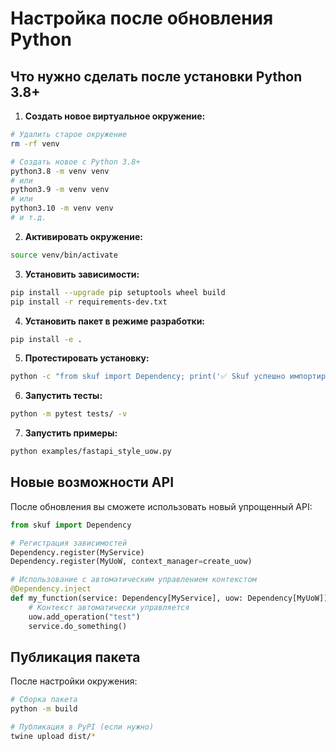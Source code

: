 # Настройка после обновления Python

## Что нужно сделать после установки Python 3.8+

1. **Создать новое виртуальное окружение:**
```bash
# Удалить старое окружение
rm -rf venv

# Создать новое с Python 3.8+
python3.8 -m venv venv
# или
python3.9 -m venv venv
# или
python3.10 -m venv venv
# и т.д.
```

2. **Активировать окружение:**
```bash
source venv/bin/activate
```

3. **Установить зависимости:**
```bash
pip install --upgrade pip setuptools wheel build
pip install -r requirements-dev.txt
```

4. **Установить пакет в режиме разработки:**
```bash
pip install -e .
```

5. **Протестировать установку:**
```bash
python -c "from skuf import Dependency; print('✅ Skuf успешно импортирован!')"
```

6. **Запустить тесты:**
```bash
python -m pytest tests/ -v
```

7. **Запустить примеры:**
```bash
python examples/fastapi_style_uow.py
```

## Новые возможности API

После обновления вы сможете использовать новый упрощенный API:

```python
from skuf import Dependency

# Регистрация зависимостей
Dependency.register(MyService)
Dependency.register(MyUoW, context_manager=create_uow)

# Использование с автоматическим управлением контекстом
@Dependency.inject
def my_function(service: Dependency[MyService], uow: Dependency[MyUoW]):
    # Контекст автоматически управляется
    uow.add_operation("test")
    service.do_something()
```

## Публикация пакета

После настройки окружения:

```bash
# Сборка пакета
python -m build

# Публикация в PyPI (если нужно)
twine upload dist/*
```
